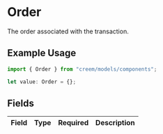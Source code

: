 # Order

The order associated with the transaction.

## Example Usage

```typescript
import { Order } from "creem/models/components";

let value: Order = {};
```

## Fields

| Field       | Type        | Required    | Description |
| ----------- | ----------- | ----------- | ----------- |